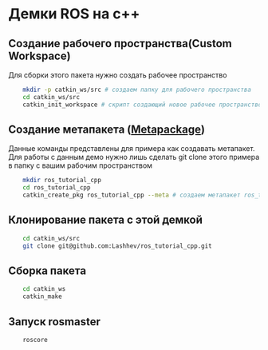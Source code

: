 # Демки ROS на c++

## Создание рабочего пространства(Custom Workspace)
Для сборки этого пакета нужно создать рабочее пространство
```bash
    mkdir -p catkin_ws/src # создаем папку для рабочего пространства
    cd catkin_ws/src 
    catkin_init_workspace # скрипт создающий новое рабочее пространство.
```

## Создание метапакета ([Metapackage](https://wiki.ros.org/Metapackages))
Данные команды представлены для примера как создавать метапакет. Для работы с данным 
    демо нужно лишь сделать git clone этого примера в папку с вашим рабочим пространством
```bash
    mkdir ros_tutorial_cpp
    cd ros_tutorial_cpp
    catkin_create_pkg ros_tutorial_cpp --meta # создаем метапакет ros_tutorial_cpp
```

## Клонирование пакета с этой демкой

```bash
    cd catkin_ws/src 
    git clone git@github.com:Lashhev/ros_tutorial_cpp.git
```

## Сборка пакета 
```bash
    cd catkin_ws 
    catkin_make 
```

## Запуск rosmaster

```bash
    roscore
```